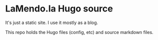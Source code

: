 # LaMendo.la Hugo source

It's just a static site. I use it mostly as a blog.

This repo holds the Hugo files (config, etc) and source markdown files.

